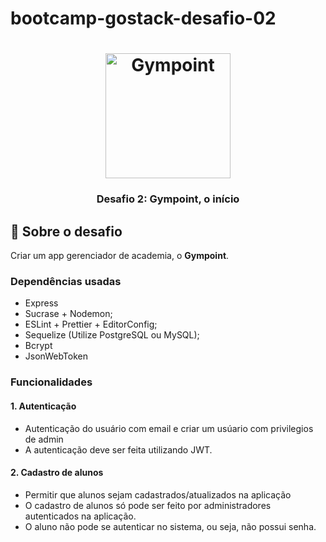 # bootcamp-gostack-desafio-02
<h1 align="center">
  <img alt="Gympoint" title="Gympoint" src="https://raw.githubusercontent.com/Rocketseat/bootcamp-gostack-desafio-02/master/.github/logo.png" width="200px" />
</h1>

<h3 align="center">
  Desafio 2: Gympoint, o início
</h3>


## :rocket: Sobre o desafio

Criar um app gerenciador de academia, o **Gympoint**.

### Dependências usadas

- Express
- Sucrase + Nodemon;
- ESLint + Prettier + EditorConfig;
- Sequelize (Utilize PostgreSQL ou MySQL);
- Bcrypt
- JsonWebToken

### Funcionalidades

#### 1. Autenticação

- Autenticação do usuário com email e criar um usúario com privilegios de admin
- A autenticação deve ser feita utilizando JWT.

#### 2. Cadastro de alunos

- Permitir que alunos sejam cadastrados/atualizados na aplicação
- O cadastro de alunos só pode ser feito por administradores autenticados na aplicação.
- O aluno não pode se autenticar no sistema, ou seja, não possui senha.
